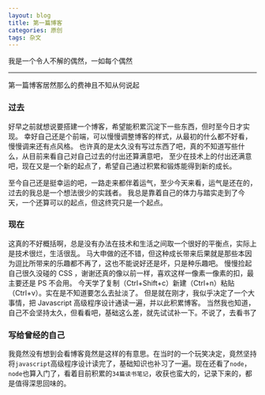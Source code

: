 ```yaml
---
layout: blog
title: 第一篇博客
categories: 原创
tags: 杂文
---
```


我是一个令人不解的偶然，一如每个偶然

<!--more-->

* * *

第一篇博客居然那么的费神且不知从何说起

### 过去

好早之前就想说要搭建一个博客，希望能积累沉淀下一些东西，但时至今日才实现。
幸好自己还是个前端，可以慢慢调整博客的样式，从最初的什么都不好看，慢慢调来还有点风格。
也许真的是太久没有写过东西了吧，真的不知道写些什么，从目前来看自己对自己过去的付出还算满意吧，
至少在技术上的付出还满意吧，现在又是一个新的起点了，希望自己通过积累和锻炼能得到新的成长。

至今自己还是挺幸运的吧，一路走来都伴着运气，至少今天来看，运气是还在的，过去的我总是一个想法很少的实践者。
我总是靠着自己的体力与踏实走到了今天，一个还算可以的起点，但这终究只是一个起点。

### 现在

这真的不好概括啊，总是没有办法在技术和生活之间取一个很好的平衡点，实际上是技术很烂，生活很乱。
马大申做的还不错，但这种成长带来后果就是那些本因为逗比所带来的乐趣都不再了，这也不能说好还是坏，只是种乐趣吧。
慢慢捡起自己很久没碰的 CSS ，谢谢还真的像以前一样，喜欢这样一像素一像素的扣，最主要还是 PS 不会用。
今天学了复制（Ctrl+Shift+c）新建（Ctrl+n）粘贴（Ctrl+v）。实在是不知道要怎么去扯淡了。
但是就在刚才，我似乎决定了一个大事情，把 Javascript 高级程序设计通读一遍，并以此积累博客。
当然我也知道，自己不会坚持太久，但看看吧，基础这么差，就先试试补一下。不说了，去看书了

### 写给曾经的自己

我竟然没有想到会看博客竟然是这样的有意思。在当时的一个玩笑决定，竟然坚持将`javascript`高级程序设计读完了，基础知识也补习了一遍。现在还看了`node`，`node`也算入门了，看着目前积累的`34篇读书笔记`，收获也蛮大的，记录下来的，都是值得深思回味的。
